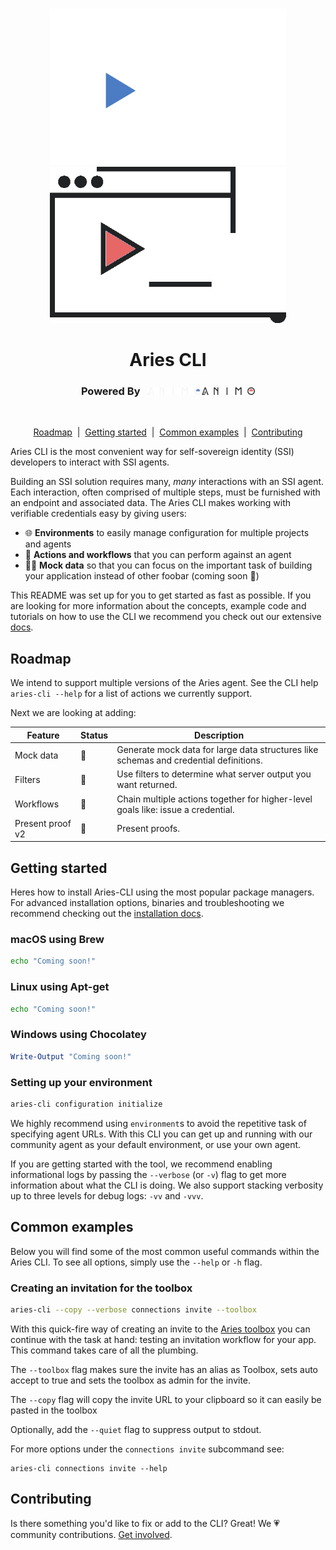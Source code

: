<p align="center">
  <br />
  <img
    alt="Aries CLI logo"
    src="./images/aries-cli-dark.png#gh-dark-mode-only"
    height="250px"
  />
   <img
    alt="Aries CLI logo"
    src="./images/aries-cli-light.png#gh-light-mode-only"
    height="250px"
  />
</p>


<h1 align="center" ><b>Aries CLI</b></h1>


<h3 align="center">Powered By &nbsp; <img src="./images/animo-logo-dark-background.png#gh-dark-mode-only" height="12px"><img src="./images/animo-logo-light-background.png#gh-light-mode-only" height="12px"></h3><br>



<p align="center">
<a href="#roadmap">Roadmap</a> &nbsp;|&nbsp;
  <a href="#getting-started">Getting started</a> &nbsp;|&nbsp;
  <a href="#common-examples">Common examples</a> &nbsp;|&nbsp;
   <a href="#contributing">Contributing</a> 
    
</p>

<!-- Add badges? -->

Aries CLI is the most convenient way for self-sovereign identity (SSI) developers to interact with SSI agents.

Building an SSI solution requires many, _many_ interactions with an SSI agent. Each interaction, often comprised of multiple steps, must be furnished with an endpoint and associated data. The Aries CLI makes working with verifiable credentials easy by giving users:

* 🌐 **Environments** to easily manage configuration for multiple projects and agents
* 🌟 **Actions and workflows** that you can perform against an agent
* 💅🏻 **Mock data** so that you can focus on the important task of building your application instead of other foobar (coming soon 🚧)

This README was set up for you to get started as fast as possible. If you are looking for more information about the concepts, example code and tutorials on how to use the CLI we recommend you check out our extensive [docs](https://github.com/animo/aries-cli/pull/www.google.com).

## Roadmap

<!-- TODO: Add more details about the actions and features we support -->
We intend to support multiple versions of the Aries agent. See the CLI help `aries-cli --help` for a list of actions we currently support.

Next we are looking at adding:

| Feature          | Status | Description                                                                           |
| ---------------- | ------ | ------------------------------------------------------------------------------------- |
| Mock data        | 🚧      | Generate mock data for large data structures like schemas and credential definitions. |
| Filters          | 🚧      | Use filters to determine what server output you want returned.                        |
| Workflows        | 🚧      | Chain multiple actions together for higher-level goals like: issue a credential.      |
| Present proof v2 | 🚧      | Present proofs.                                                                       |


## Getting started

Heres how to install Aries-CLI using the most popular package managers. For advanced installation options, binaries and troubleshooting we recommend checking out the [installation docs](./docs/advanced_installation.md).

### macOS using Brew

```sh
echo "Coming soon!"
```

### Linux using Apt-get

```sh
echo "Coming soon!"
```

### Windows using Chocolatey

```powershell
Write-Output "Coming soon!"
```

### Setting up your environment

```sh
aries-cli configuration initialize
```

We highly recommend using `environment`s to avoid the repetitive task of
specifying agent URLs. With this CLI you can get up and running with our
community agent as your default environment, or use your own agent.

If you are getting started with the tool, we recommend enabling informational logs by
passing the `--verbose` (or `-v`) flag to get more information about what the CLI is
doing. We also support stacking verbosity up to three levels for debug logs: `-vv` and `-vvv`.

## Common examples

Below you will find some of the most common useful commands within the Aries CLI. To see all options, simply use the `--help` or `-h` flag.

### Creating an invitation for the toolbox

```sh
aries-cli --copy --verbose connections invite --toolbox
```

With this quick-fire way of creating an invite to the [Aries toolbox](https://github.com/hyperledger/aries-toolbox) you can continue
with the task at hand: testing an invitation workflow for your app. This
command takes care of all the plumbing.

The `--toolbox` flag makes sure the invite has an alias as Toolbox, sets auto accept to true and sets the toolbox as admin for the invite.

The `--copy` flag will copy the invite URL to your clipboard so it can easily be pasted in the toolbox

Optionally, add the `--quiet` flag to suppress output to stdout.

For more options under the `connections invite` subcommand see:

```
aries-cli connections invite --help
```

## Contributing

Is there something you'd like to fix or add to the CLI? Great! We 💗 community
contributions. [Get involved](./docs/contributing.md).


